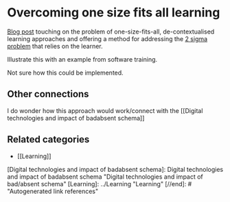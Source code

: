 # Overcoming one size fits all learning

[Blog post](http://info.alleninteractions.com/overcoming-one-size-fits-all-learning) touching on the problem of one-size-fits-all, de-contextualised learning approaches and offering a method for addressing the [2 sigma problem](http://wikity.djon.es/2-sigma-problem/) that relies on the learner.  

Illustrate this with an example from software training.

Not sure how this could be implemented.

## Other connections

I do wonder how this approach would work/connect with the  [[Digital technologies and impact of badabsent schema]]

## Related categories

- [[Learning]]

[//begin]: # "Autogenerated link references for markdown compatibility"
[Digital technologies and impact of badabsent schema]: Digital technologies and impact of badabsent schema "Digital technologies and impact of bad/absent schema"
[Learning]: ../Learning "Learning"
[//end]: # "Autogenerated link references"
